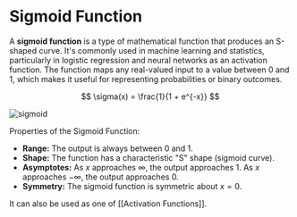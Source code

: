 # Sigmoid Function

A **sigmoid function** is a type of mathematical function that produces an S-shaped curve. It's commonly used in machine learning and statistics, particularly in logistic regression and neural networks as an activation function. The function maps any real-valued input to a value between 0 and 1, which makes it useful for representing probabilities or binary outcomes.

$$
\sigma(x) = \frac{1}{1 + e^{-x}}
$$

![sigmoid](../../assets/image/sigmoid.png)

Properties of the Sigmoid Function:

- **Range:** The output is always between 0 and 1.
- **Shape:** The function has a characteristic "S" shape (sigmoid curve).
- **Asymptotes:** As $x$ approaches $\infty$, the output approaches 1. As $x$ approaches $-\infty$, the output approaches 0.
- **Symmetry:** The sigmoid function is symmetric about $x = 0$.

It can also be used as one of [[Activation Functions]].
